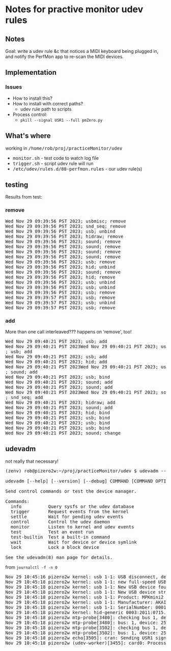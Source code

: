 # Notes for practive monitor udev rules

## Notes
Goal: write a udev rule &c that notices a MIDI keyboard being plugged in,
and notify the PerfMon app to re-scan the MIDI devices.

## Implementation

### Issues
* How to install this?
* How to install with correct paths?
  * udev rule path to scripts
* Process control:
  * <code>pkill --signal USR1 --full pmZero.py</code>

## What's where

working in <tt>/home/rob/proj/practiceMonitor/udev</tt>
  - <tt>monitor.sh</tt> - test code to watch log file
  - <tt>trigger.sh</tt> - script udev rule will run
  - <tt>/etc/udev/rules.d/88-perfmon.rules</tt> - our udev rule(s)

## testing

Results from test:

### remove
<pre>
Wed Nov 29 09:39:56 PST 2023; usbmisc; remove
Wed Nov 29 09:39:56 PST 2023; snd_seq; remove
Wed Nov 29 09:39:56 PST 2023; usb; unbind
Wed Nov 29 09:39:56 PST 2023; hidraw; remove
Wed Nov 29 09:39:56 PST 2023; sound; remove
Wed Nov 29 09:39:56 PST 2023; sound; remove
Wed Nov 29 09:39:56 PST 2023; sound; remove
Wed Nov 29 09:39:56 PST 2023; sound; remove
Wed Nov 29 09:39:56 PST 2023; usb; remove
Wed Nov 29 09:39:56 PST 2023; hid; unbind
Wed Nov 29 09:39:56 PST 2023; sound; remove
Wed Nov 29 09:39:56 PST 2023; hid; remove
Wed Nov 29 09:39:56 PST 2023; usb; unbind
Wed Nov 29 09:39:56 PST 2023; usb; unbind
Wed Nov 29 09:39:56 PST 2023; usb; remove
Wed Nov 29 09:39:57 PST 2023; usb; remove
Wed Nov 29 09:39:57 PST 2023; usb; unbind
Wed Nov 29 09:39:57 PST 2023; usb; remove
</pre>

### add
More than one call interleaved??? happens on 'remove', too!
<pre>
Wed Nov 29 09:40:21 PST 2023; usb; add
Wed Nov 29 09:40:21 PST 2023Wed Nov 29 09:40:21 PST 2023; usb; add
; usb; add
Wed Nov 29 09:40:21 PST 2023; usb; add
Wed Nov 29 09:40:21 PST 2023; hid; add
Wed Nov 29 09:40:21 PST 2023Wed Nov 29 09:40:21 PST 2023; usbmisc; add
; sound; add
Wed Nov 29 09:40:21 PST 2023; usb; bind
Wed Nov 29 09:40:21 PST 2023; sound; add
Wed Nov 29 09:40:21 PST 2023; sound; add
Wed Nov 29 09:40:21 PST 2023Wed Nov 29 09:40:21 PST 2023; sound; add
; snd_seq; add
Wed Nov 29 09:40:21 PST 2023; hidraw; add
Wed Nov 29 09:40:21 PST 2023; sound; add
Wed Nov 29 09:40:21 PST 2023; hid; bind
Wed Nov 29 09:40:21 PST 2023; usb; bind
Wed Nov 29 09:40:21 PST 2023; usb; bind
Wed Nov 29 09:40:21 PST 2023; usb; bind
Wed Nov 29 09:40:21 PST 2023; sound; change
</pre>


## udevadm
not really that necessary!
<pre>
(zenv) rob@pizero2w:~/proj/practiceMonitor/udev $ udevadm --help

udevadm [--help] [--version] [--debug] COMMAND [COMMAND OPTIONS]

Send control commands or test the device manager.

Commands:
  info          Query sysfs or the udev database
  trigger       Request events from the kernel
  settle        Wait for pending udev events
  control       Control the udev daemon
  monitor       Listen to kernel and udev events
  test          Test an event run
  test-builtin  Test a built-in command
  wait          Wait for device or device symlink
  lock          Lock a block device

See the udevadm(8) man page for details.
</pre>

from <code>journalctl -f -n 0</code>

<pre>
Nov 29 10:45:16 pizero2w kernel: usb 1-1: USB disconnect, device number 24
Nov 29 10:45:18 pizero2w kernel: usb 1-1: new full-speed USB device number 25 using dwc2
Nov 29 10:45:18 pizero2w kernel: usb 1-1: New USB device found, idVendor=2011, idProduct=0715, bcdDevice= 0.00
Nov 29 10:45:18 pizero2w kernel: usb 1-1: New USB device strings: Mfr=1, Product=2, SerialNumber=3
Nov 29 10:45:18 pizero2w kernel: usb 1-1: Product: MPKmini2
Nov 29 10:45:18 pizero2w kernel: usb 1-1: Manufacturer: AKAI
Nov 29 10:45:18 pizero2w kernel: usb 1-1: SerialNumber: 0001
Nov 29 10:45:18 pizero2w kernel: hid-generic 0003:2011:0715.0018: hiddev96,hidraw0: USB HID v1.11 Device [AKAI MPKmini2] on usb-3f980000.usb-1/input0
Nov 29 10:45:18 pizero2w mtp-probe[3480]: checking bus 1, device 25: "/sys/devices/platform/soc/3f980000.usb/usb1/1-1"
Nov 29 10:45:18 pizero2w mtp-probe[3480]: bus: 1, device: 25 was not an MTP device
Nov 29 10:45:18 pizero2w mtp-probe[3502]: checking bus 1, device 25: "/sys/devices/platform/soc/3f980000.usb/usb1/1-1"
Nov 29 10:45:18 pizero2w mtp-probe[3502]: bus: 1, device: 25 was not an MTP device
Nov 29 10:45:18 pizero2w echo[3505]: cran: Sending USR1 signal to pmZero.py
Nov 29 10:45:18 pizero2w (udev-worker)[3455]: card0: Process '/home/rob/proj/practiceMonitor/udev/trigger.sh' failed with exit code 1.
</pre>
